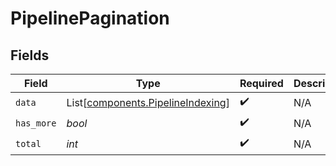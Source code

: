# PipelinePagination


## Fields

| Field                                                                        | Type                                                                         | Required                                                                     | Description                                                                  |
| ---------------------------------------------------------------------------- | ---------------------------------------------------------------------------- | ---------------------------------------------------------------------------- | ---------------------------------------------------------------------------- |
| `data`                                                                       | List[[components.PipelineIndexing](../../models/shared/pipelineindexing.md)] | :heavy_check_mark:                                                           | N/A                                                                          |
| `has_more`                                                                   | *bool*                                                                       | :heavy_check_mark:                                                           | N/A                                                                          |
| `total`                                                                      | *int*                                                                        | :heavy_check_mark:                                                           | N/A                                                                          |